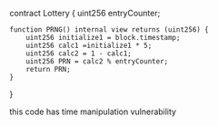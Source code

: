contract Lottery {
    uint256 entryCounter;

    function PRNG() internal view returns (uint256) {
        uint256 initialize1 = block.timestamp;
        uint256 calc1 =initialize1 * 5;
        uint256 calc2 = 1 - calc1;
        uint256 PRN = calc2 % entryCounter;
        return PRN;
    }
}

 this code has time manipulation vulnerability